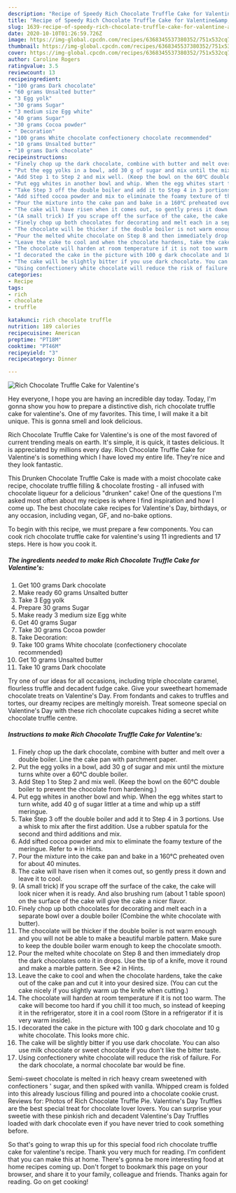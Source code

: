 ```yaml
---
description: "Recipe of Speedy Rich Chocolate Truffle Cake for Valentine&amp;#39;s"
title: "Recipe of Speedy Rich Chocolate Truffle Cake for Valentine&amp;#39;s"
slug: 1639-recipe-of-speedy-rich-chocolate-truffle-cake-for-valentine-and-39-s
date: 2020-10-10T01:26:59.726Z
image: https://img-global.cpcdn.com/recipes/6368345537380352/751x532cq70/rich-chocolate-truffle-cake-for-valentines-recipe-main-photo.jpg
thumbnail: https://img-global.cpcdn.com/recipes/6368345537380352/751x532cq70/rich-chocolate-truffle-cake-for-valentines-recipe-main-photo.jpg
cover: https://img-global.cpcdn.com/recipes/6368345537380352/751x532cq70/rich-chocolate-truffle-cake-for-valentines-recipe-main-photo.jpg
author: Caroline Rogers
ratingvalue: 3.5
reviewcount: 13
recipeingredient:
- "100 grams Dark chocolate"
- "60 grams Unsalted butter"
- "3 Egg yolk"
- "30 grams Sugar"
- "3 medium size Egg white"
- "40 grams Sugar"
- "30 grams Cocoa powder"
- " Decoration"
- "100 grams White chocolate confectionery chocolate recommended"
- "10 grams Unsalted butter"
- "10 grams Dark chocolate"
recipeinstructions:
- "Finely chop up the dark chocolate, combine with butter and melt over a double boiler. Line the cake pan with parchment paper."
- "Put the egg yolks in a bowl, add 30 g of sugar and mix until the mixture turns white over a 60℃ double boiler."
- "Add Step 1 to Step 2 and mix well. (Keep the bowl on the 60℃ double boiler to prevent the chocolate from hardening.)"
- "Put egg whites in another bowl and whip. When the egg whites start to turn white,  add 40 g of sugar littler at a time and whip up a stiff meringue."
- "Take Step 3 off the double boiler and add it to Step 4 in 3 portions. Use a whisk to mix after the first addition. Use a rubber spatula for the second and third additions and mix."
- "Add sifted cocoa powder and mix to eliminate the foamy texture of the meringue. Refer to ※ in Hints."
- "Pour the mixture into the cake pan and bake in a 160℃ preheated oven for about 40 minutes."
- "The cake will have risen when it comes out, so gently press it down and leave it to cool."
- "(A small trick) If you scrape off the surface of the cake, the cake will look nicer when it is ready. And also brushing rum (about 1 table spoon) on the surface of the cake will give the cake a nicer flavor."
- "Finely chop up both chocolates for decorating and melt each in a separate bowl over a double boiler (Combine the white chocolate with butter)."
- "The chocolate will be thicker if the double boiler is not warm enough and you will not be able to make a beautiful marble pattern. Make sure to keep the double boiler warm enough to keep the chocolate smooth."
- "Pour the melted white chocolate on Step 8 and then immediately drop the dark chocolates onto it in drops. Use the tip of a knife, move it round and make a marble pattern. See ※2 in Hints."
- "Leave the cake to cool and when the chocolate hardens, take the cake out of the cake pan and cut it into your desired size. (You can cut the cake nicely if you slightly warm up the knife when cutting.)"
- "The chocolate will harden at room temperature if it is not too warm. The cake will become too hard if you chill it too much, so instead of keeping it in the refrigerator, store it in a cool room (Store in a refrigerator if it is very warm inside)."
- "I decorated the cake in the picture with 100 g dark chocolate and 10 g white chocolate. This looks more chic."
- "The cake will be slightly bitter if you use dark chocolate. You can also use milk chocolate or sweet chocolate if you don&#39;t like the bitter taste."
- "Using confectionery white chocolate will reduce the risk of failure. For the dark chocolate, a normal chocolate bar would be fine."
categories:
- Recipe
tags:
- rich
- chocolate
- truffle

katakunci: rich chocolate truffle 
nutrition: 189 calories
recipecuisine: American
preptime: "PT18M"
cooktime: "PT46M"
recipeyield: "3"
recipecategory: Dinner

---
```



![Rich Chocolate Truffle Cake for Valentine&#39;s](https://img-global.cpcdn.com/recipes/6368345537380352/751x532cq70/rich-chocolate-truffle-cake-for-valentines-recipe-main-photo.jpg)

Hey everyone, I hope you are having an incredible day today. Today, I'm gonna show you how to prepare a distinctive dish, rich chocolate truffle cake for valentine&#39;s. One of my favorites. This time, I will make it a bit unique. This is gonna smell and look delicious.

Rich Chocolate Truffle Cake for Valentine&#39;s is one of the most favored of current trending meals on earth. It's simple, it is quick, it tastes delicious. It is appreciated by millions every day. Rich Chocolate Truffle Cake for Valentine&#39;s is something which I have loved my entire life. They're nice and they look fantastic.

This Drunken Chocolate Truffle Cake is made with a moist chocolate cake recipe, chocolate truffle filling &amp; chocolate frosting - all infused with chocolate liqueur for a delicious &#34;drunken&#34; cake! One of the questions I&#39;m asked most often about my recipes is where I find inspiration and how I come up. The best chocolate cake recipes for Valentine&#39;s Day, birthdays, or any occasion, including vegan, GF, and no-bake options.


To begin with this recipe, we must prepare a few components. You can cook rich chocolate truffle cake for valentine&#39;s using 11 ingredients and 17 steps. Here is how you cook it.

<!--inarticleads1-->

##### The ingredients needed to make Rich Chocolate Truffle Cake for Valentine&#39;s:

1. Get 100 grams Dark chocolate
1. Make ready 60 grams Unsalted butter
1. Take 3 Egg yolk
1. Prepare 30 grams Sugar
1. Make ready 3 medium size Egg white
1. Get 40 grams Sugar
1. Take 30 grams Cocoa powder
1. Take  Decoration:
1. Take 100 grams White chocolate (confectionery chocolate recommended)
1. Get 10 grams Unsalted butter
1. Take 10 grams Dark chocolate


Try one of our ideas for all occasions, including triple chocolate caramel, flourless truffle and decadent fudge cake. Give your sweetheart homemade chocolate treats on Valentine&#39;s Day. From fondants and cakes to truffles and tortes, our dreamy recipes are meltingly moreish. Treat someone special on Valentine&#39;s Day with these rich chocolate cupcakes hiding a secret white chocolate truffle centre. 

<!--inarticleads2-->

##### Instructions to make Rich Chocolate Truffle Cake for Valentine&#39;s:

1. Finely chop up the dark chocolate, combine with butter and melt over a double boiler. Line the cake pan with parchment paper.
1. Put the egg yolks in a bowl, add 30 g of sugar and mix until the mixture turns white over a 60℃ double boiler.
1. Add Step 1 to Step 2 and mix well. (Keep the bowl on the 60℃ double boiler to prevent the chocolate from hardening.)
1. Put egg whites in another bowl and whip. When the egg whites start to turn white,  add 40 g of sugar littler at a time and whip up a stiff meringue.
1. Take Step 3 off the double boiler and add it to Step 4 in 3 portions. Use a whisk to mix after the first addition. Use a rubber spatula for the second and third additions and mix.
1. Add sifted cocoa powder and mix to eliminate the foamy texture of the meringue. Refer to ※ in Hints.
1. Pour the mixture into the cake pan and bake in a 160℃ preheated oven for about 40 minutes.
1. The cake will have risen when it comes out, so gently press it down and leave it to cool.
1. (A small trick) If you scrape off the surface of the cake, the cake will look nicer when it is ready. And also brushing rum (about 1 table spoon) on the surface of the cake will give the cake a nicer flavor.
1. Finely chop up both chocolates for decorating and melt each in a separate bowl over a double boiler (Combine the white chocolate with butter).
1. The chocolate will be thicker if the double boiler is not warm enough and you will not be able to make a beautiful marble pattern. Make sure to keep the double boiler warm enough to keep the chocolate smooth.
1. Pour the melted white chocolate on Step 8 and then immediately drop the dark chocolates onto it in drops. Use the tip of a knife, move it round and make a marble pattern. See ※2 in Hints.
1. Leave the cake to cool and when the chocolate hardens, take the cake out of the cake pan and cut it into your desired size. (You can cut the cake nicely if you slightly warm up the knife when cutting.)
1. The chocolate will harden at room temperature if it is not too warm. The cake will become too hard if you chill it too much, so instead of keeping it in the refrigerator, store it in a cool room (Store in a refrigerator if it is very warm inside).
1. I decorated the cake in the picture with 100 g dark chocolate and 10 g white chocolate. This looks more chic.
1. The cake will be slightly bitter if you use dark chocolate. You can also use milk chocolate or sweet chocolate if you don&#39;t like the bitter taste.
1. Using confectionery white chocolate will reduce the risk of failure. For the dark chocolate, a normal chocolate bar would be fine.


Semi-sweet chocolate is melted in rich heavy cream sweetened with confectioners &#39; sugar, and then spiked with vanilla. Whipped cream is folded into this already luscious filling and poured into a chocolate cookie crust. Reviews for: Photos of Rich Chocolate Truffle Pie. Valentine&#39;s Day Truffles are the best special treat for chocolate lover lovers. You can surprise your sweetie with these pinkish rich and decadent Valentine&#39;s Day Truffles loaded with dark chocolate even if you have never tried to cook something before. 

So that's going to wrap this up for this special food rich chocolate truffle cake for valentine&#39;s recipe. Thank you very much for reading. I'm confident that you can make this at home. There's gonna be more interesting food at home recipes coming up. Don't forget to bookmark this page on your browser, and share it to your family, colleague and friends. Thanks again for reading. Go on get cooking!
